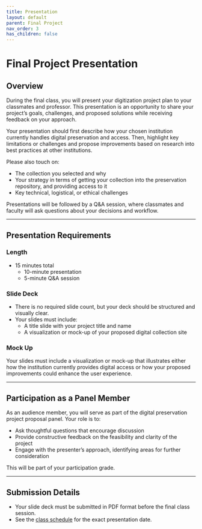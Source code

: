 ```yaml
---
title: Presentation
layout: default
parent: Final Project
nav_order: 3
has_children: false
---
```


# Final Project Presentation

## Overview  

During the final class, you will present your digitization project plan to your classmates and professor. This presentation is an opportunity to share your project’s goals, challenges, and proposed solutions while receiving feedback on your approach.  

Your presentation should first describe how your chosen institution currently handles digital preservation and access. Then, highlight key limitations or challenges and propose improvements based on research into best practices at other institutions.

Please also touch on:
- The collection you selected and why  
- Your strategy in terms of getting your collection into the preservation repository, and providing access to it
- Key technical, logistical, or ethical challenges  

Presentations will be followed by a Q&A session, where classmates and faculty will ask questions about your decisions and workflow.  

---

## Presentation Requirements  

### Length  
- 15 minutes total  
  - 10-minute presentation  
  - 5-minute Q&A session  

### Slide Deck  
- There is no required slide count, but your deck should be structured and visually clear.  
- Your slides must include:  
  - A title slide with your project title and name  
  - A visualization or mock-up of your proposed digital collection site  

### Mock Up
Your slides must include a visualization or mock-up that illustrates either how the institution currently provides digital access or how your proposed improvements could enhance the user experience.

---

## Participation as a Panel Member  

As an audience member, you will serve as part of the digital preservation project proposal panel. Your role is to:  
- Ask thoughtful questions that encourage discussion  
- Provide constructive feedback on the feasibility and clarity of the project  
- Engage with the presenter’s approach, identifying areas for further consideration  

This will be part of your participation grade.  

---

## Submission Details  

- Your slide deck must be submitted in PDF format before the final class session.  
- See the [class schedule](https://digital-archives.github.io/HISTGA1011/schedule/) for the exact presentation date.  